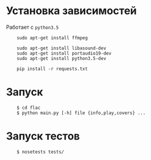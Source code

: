 # Установка зависимостей

Работает с `python3.5`

```
    sudo apt-get install ffmpeg

    sudo apt-get install libasound-dev
    sudo apt-get install portaudio19-dev
    sudo apt-get install python3.5-dev

    pip install -r requests.txt
```

# Запуск

```
    $ cd flac
    $ python main.py [-h] file {info,play,covers} ...
```


# Запуск тестов
```
    $ nosetests tests/
```